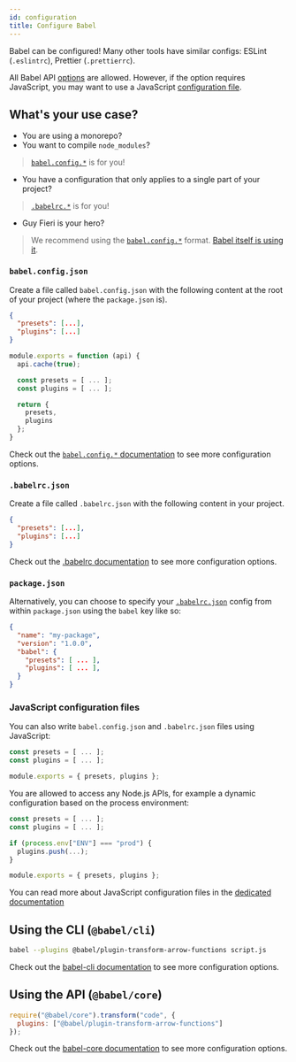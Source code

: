 ```yaml
---
id: configuration
title: Configure Babel
---
```


Babel can be configured! Many other tools have similar configs: ESLint (`.eslintrc`), Prettier (`.prettierrc`).

All Babel API [options](options.md) are allowed. However, if the option requires JavaScript, you may want to use a JavaScript [configuration file](config-files.md).

## What's your use case?

- You are using a monorepo?
- You want to compile `node_modules`?

> [`babel.config.*`](#babelconfigjs) is for you!

- You have a configuration that only applies to a single part of your project?

> [`.babelrc.*`](#babelrc) is for you!

- Guy Fieri is your hero?

> We recommend using the [`babel.config.*`](config-files.md#project-wide-configuration) format. [Babel itself is using it](https://github.com/babel/babel/blob/master/babel.config.js).

### `babel.config.json`

Create a file called `babel.config.json` with the following content at the root of your project (where the `package.json` is).

```json
{
  "presets": [...],
  "plugins": [...]
}
```

```js
module.exports = function (api) {
  api.cache(true);

  const presets = [ ... ];
  const plugins = [ ... ];

  return {
    presets,
    plugins
  };
}
```

Check out the [`babel.config.*` documentation](config-files.md#project-wide-configuration) to see more configuration options.

### `.babelrc.json`

Create a file called `.babelrc.json` with the following content in your project.

```json
{
  "presets": [...],
  "plugins": [...]
}
```

Check out the [.babelrc documentation](config-files.md#file-relative-configuration) to see more configuration options.

### `package.json`

Alternatively, you can choose to specify your [`.babelrc.json`](#babelrc) config from within `package.json` using the `babel` key like so:

```json
{
  "name": "my-package",
  "version": "1.0.0",
  "babel": {
    "presets": [ ... ],
    "plugins": [ ... ],
  }
}
```

### JavaScript configuration files

You can also write `babel.config.json` and `.babelrc.json` files using JavaScript:

```js
const presets = [ ... ];
const plugins = [ ... ];

module.exports = { presets, plugins };
```

You are allowed to access any Node.js APIs, for example a dynamic configuration based on the process environment:

```js
const presets = [ ... ];
const plugins = [ ... ];

if (process.env["ENV"] === "prod") {
  plugins.push(...);
}

module.exports = { presets, plugins };
```

You can read more about JavaScript configuration files in the [dedicated documentation](config-files.md)

## Using the CLI (`@babel/cli`)

```sh
babel --plugins @babel/plugin-transform-arrow-functions script.js
```

Check out the [babel-cli documentation](cli.md) to see more configuration options.

## Using the API (`@babel/core`)

```js
require("@babel/core").transform("code", {
  plugins: ["@babel/plugin-transform-arrow-functions"]
});
```

Check out the [babel-core documentation](core.md) to see more configuration options.

